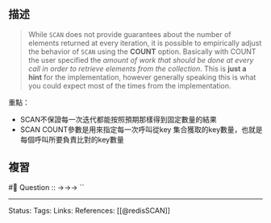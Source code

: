 




## 描述

> While `SCAN` does not provide guarantees about the number of elements returned at every iteration, it is possible to empirically adjust the behavior of `SCAN` using the **COUNT** option. Basically with COUNT the user specified the _amount of work that should be done at every call in order to retrieve elements from the collection_. This is **just a hint** for the implementation, however generally speaking this is what you could expect most of the times from the implementation.

重點：
- SCAN不保證每一次迭代都能按照預期那樣得到固定數量的結果
- SCAN COUNT參數是用來指定每一次呼叫從key 集合獲取的key數量，也就是每個呼叫所要負責比對的key數量

## 複習
#🧠 Question :: ->->-> ``

---
Status: 
Tags:
Links:
References:
[[@redisSCAN]]